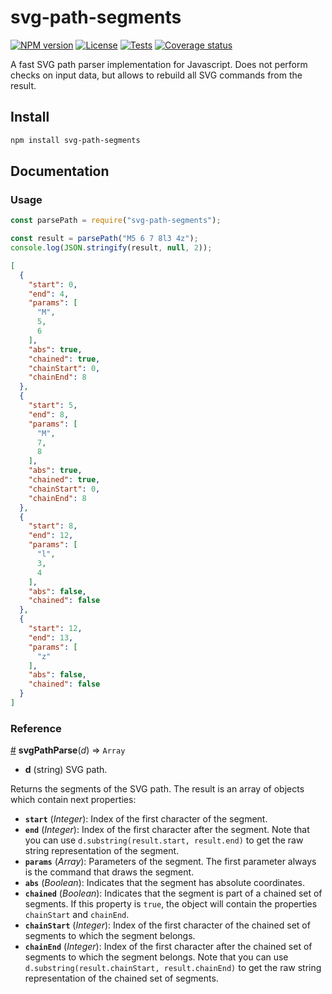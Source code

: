 # svg-path-segments

[![NPM version][npm-version-image]][npm-link]
[![License][license-image]][license-link]
[![Tests][tests-image]][tests-link]
[![Coverage status][coverage-image]][coverage-link]

A fast SVG path parser implementation for Javascript. Does not perform checks
on input data, but allows to rebuild all SVG commands from the result.

## Install

```bash
npm install svg-path-segments
```

## Documentation

### Usage

```js
const parsePath = require("svg-path-segments");

const result = parsePath("M5 6 7 8l3 4z");
console.log(JSON.stringify(result, null, 2));
```

```json
[
  {
    "start": 0,
    "end": 4,
    "params": [
      "M",
      5,
      6
    ],
    "abs": true,
    "chained": true,
    "chainStart": 0,
    "chainEnd": 8
  },
  {
    "start": 5,
    "end": 8,
    "params": [
      "M",
      7,
      8
    ],
    "abs": true,
    "chained": true,
    "chainStart": 0,
    "chainEnd": 8
  },
  {
    "start": 8,
    "end": 12,
    "params": [
      "l",
      3,
      4
    ],
    "abs": false,
    "chained": false
  },
  {
    "start": 12,
    "end": 13,
    "params": [
      "z"
    ],
    "abs": false,
    "chained": false
  }
]
```

### Reference

<a name="svgPathParse" href="#svgPathParse">#</a> <b>svgPathParse</b>(<i>d</i>)
⇒ `Array`

- **d** (string) SVG path.

Returns the segments of the SVG path. The result is an array of objects which
contain next properties:

- **`start`** (*Integer*): Index of the first character of the segment.
- **`end`** (*Integer*): Index of the first character after the segment. Note
 that you can use `d.substring(result.start, result.end)` to get the raw string
 representation of the segment.
- **`params`** (*Array*): Parameters of the segment. The first parameter always
 is the command that draws the segment.
- **`abs`** (*Boolean*): Indicates that the segment has absolute coordinates.
- **`chained`** (*Boolean*): Indicates that the segment is part of a chained
 set of segments. If this property is `true`, the object will contain the
 properties `chainStart` and `chainEnd`.
- **`chainStart`** (*Integer*): Index of the first character of the chained set
 of segments to which the segment belongs.
- **`chainEnd`** (*Integer*): Index of the first character after the chained
 set of segments to which the segment belongs. Note that you can use
 `d.substring(result.chainStart, result.chainEnd)` to get the raw string
  representation of the chained set of segments.

[npm-link]: https://www.npmjs.com/package/svg-path-segments
[npm-version-image]: https://img.shields.io/npm/v/svg-path-segments
[tests-image]: https://img.shields.io/github/workflow/status/mondeja/svg-path-segments/CI
[tests-link]: https://github.com/mondeja/svg-path-segments/actions?query=workflow%3ACI
[coverage-image]: https://coveralls.io/repos/github/mondeja/svg-path-segments/badge.svg?branch=master
[coverage-link]: https://coveralls.io/github/mondeja/svg-path-segments?branch=master
[license-image]: https://img.shields.io/npm/l/svg-path-segments?color=brightgreen
[license-link]: https://github.com/mondeja/svg-path-segments/blob/master/LICENSE
